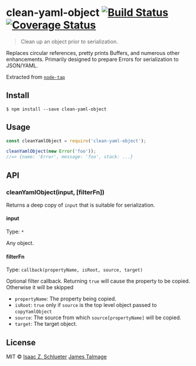 # clean-yaml-object [![Build Status](https://travis-ci.org/tapjs/clean-yaml-object.svg?branch=master)](https://travis-ci.org/tapjs/clean-yaml-object) [![Coverage Status](https://coveralls.io/repos/tapjs/clean-yaml-object/badge.svg?branch=master&service=github)](https://coveralls.io/github/tapjs/clean-yaml-object?branch=master)

> Clean up an object prior to serialization.

Replaces circular references, pretty prints Buffers, and numerous other enhancements. Primarily designed to prepare Errors for serialization to JSON/YAML.

Extracted from [`node-tap`](https://github.com/tapjs/node-tap)

## Install

```
$ npm install --save clean-yaml-object
```


## Usage

```js
const cleanYamlObject = require('clean-yaml-object');

cleanYamlObject(new Error('foo'));
//=> {name: 'Error', message: 'foo', stack: ...}
```


## API

### cleanYamlObject(input, [filterFn])

Returns a deep copy of `input` that is suitable for serialization. 

#### input

Type: `*`

Any object.

#### filterFn

Type: `callback(propertyName, isRoot, source, target)`

Optional filter callback. Returning `true` will cause the property to be copied. Otherwise it will be skipped

- `propertyName`: The property being copied.
- `isRoot`: `true` only if `source` is the top level object passed to `copyYamlObject`
- `source`: The source from which `source[propertyName]` will be copied.
- `target`: The target object.

## License


MIT © [Isaac Z. Schlueter](http://github.com/isaacs) [James Talmage](http://github.com/jamestalmage)
